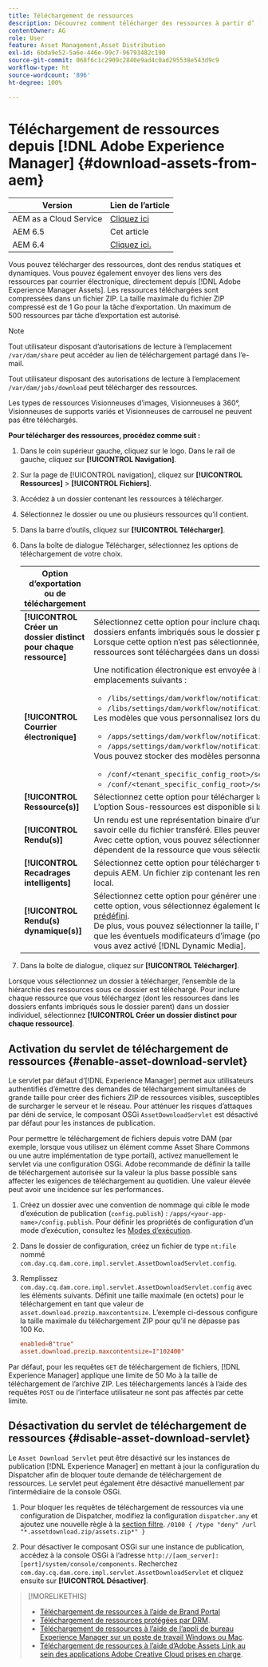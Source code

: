 ```yaml
---
title: Téléchargement de ressources
description: Découvrez comment télécharger des ressources à partir d’ [!DNL Adobe Experience Manager]  et activer ou désactiver la fonctionnalité de téléchargement.
contentOwner: AG
role: User
feature: Asset Management,Asset Distribution
exl-id: 6bda9e52-5a6e-446e-99c7-96793482c190
source-git-commit: 068f6c1c2909c2840e9ad4c0ad295538e543d9c9
workflow-type: ht
source-wordcount: '896'
ht-degree: 100%

---
```


# Téléchargement de ressources depuis [!DNL Adobe Experience Manager] {#download-assets-from-aem}

| Version | Lien de l’article |
| -------- | ---------------------------- |
| AEM as a Cloud Service | [Cliquez ici](https://experienceleague.adobe.com/docs/experience-manager-cloud-service/content/assets/manage/download-assets-from-aem.html?lang=fr) |
| AEM 6.5 | Cet article |
| AEM 6.4 | [Cliquez ici.](https://experienceleague.adobe.com/docs/experience-manager-64/assets/managing/download-assets-from-aem.html?lang=fr) |

Vous pouvez télécharger des ressources, dont des rendus statiques et dynamiques. Vous pouvez également envoyer des liens vers des ressources par courrier électronique, directement depuis [!DNL Adobe Experience Manager Assets]. Les ressources téléchargées sont compressées dans un fichier ZIP. La taille maximale du fichier ZIP compressé est de 1 Go pour la tâche d’exportation. Un maximum de 500 ressources par tâche d’exportation est autorisé.

>[!NOTE]
>
>Tout utilisateur disposant d’autorisations de lecture à l’emplacement `/var/dam/share` peut accéder au lien de téléchargement partagé dans l’e-mail.
>
>Tout utilisateur disposant des autorisations de lecture à l’emplacement `/var/dam/jobs/download` peut télécharger des ressources.
>
>Les types de ressources Visionneuses d’images, Visionneuses à 360°, Visionneuses de supports variés et Visionneuses de carrousel ne peuvent pas être téléchargés.

<!--
OLD content of the above NOTE, changed wrt CQDOC-18661.
>The email recipients must be members of the `dam-users` group to access the ZIP download link in the email message.
>
-->

**Pour télécharger des ressources, procédez comme suit :**

1. Dans le coin supérieur gauche, cliquez sur le logo. Dans le rail de gauche, cliquez sur **[!UICONTROL Navigation]**.
1. Sur la page de [!UICONTROL navigation], cliquez sur **[!UICONTROL Ressources]** > **[!UICONTROL Fichiers]**.
1. Accédez à un dossier contenant les ressources à télécharger.
1. Sélectionnez le dossier ou une ou plusieurs ressources qu’il contient.
1. Dans la barre d’outils, cliquez sur **[!UICONTROL Télécharger]**.
1. Dans la boîte de dialogue Télécharger, sélectionnez les options de téléchargement de votre choix.

   | Option d’exportation ou de téléchargement | Description |
   |---|---|
   | **[!UICONTROL Créer un dossier distinct pour chaque ressource]** | Sélectionnez cette option pour inclure chaque ressource que vous téléchargez (y compris les ressources dans des dossiers enfants imbriqués sous le dossier parent de la ressource) dans un dossier sur votre ordinateur local. Lorsque cette option n’est pas sélectionnée, par défaut, la hiérarchie de dossiers est ignorée et toutes les ressources sont téléchargées dans un dossier de votre ordinateur local. |
   | **[!UICONTROL Courrier électronique]** | Une notification électronique est envoyée à l’utilisateur. Les modèles standard d’email sont disponibles aux emplacements suivants :<ul><li>`/libs/settings/dam/workflow/notification/email/downloadasset`.</li><li>`/libs/settings/dam/workflow/notification/email/transientworkflowcompleted`.</li></ul> Les modèles que vous personnalisez lors du déploiement sont disponibles aux emplacements suivants : <ul><li>`/apps/settings/dam/workflow/notification/email/downloadasset`.</li><li>`/apps/settings/dam/workflow/notification/email/transientworkflowcompleted`.</li></ul>Vous pouvez stocker des modèles personnalisés spécifiques au client à ces emplacements :<ul><li>`/conf/<tenant_specific_config_root>/settings/dam/workflow/notification/email/downloadasset`.</li><li>`/conf/<tenant_specific_config_root>/settings/dam/workflow/notification/email/transientworkflowcompleted`.</li></ul> |
   | **[!UICONTROL Ressource(s)]** | Sélectionnez cette option pour télécharger la ressource dans son format d’origine sans aucun rendu.<br>L’option Sous-ressources est disponible si la ressource d’origine comporte des sous-ressources. |
   | **[!UICONTROL Rendu(s)]** | Un rendu est une représentation binaire d’une ressource. Les ressources possèdent une représentation principale, à savoir celle du fichier transféré. Elles peuvent avoir un nombre illimité de représentations. <br> Avec cette option, vous pouvez sélectionner les rendus que vous souhaitez télécharger. Les rendus disponibles dépendent de la ressource que vous sélectionnez. L’option est disponible si la ressource comporte des rendus. |
   | **[!UICONTROL Recadrages intelligents]** | Sélectionnez cette option pour télécharger tous les rendus de recadrage intelligent de la ressource sélectionnée depuis AEM. Un fichier zip contenant les rendus de recadrage intelligent est créé et téléchargé sur votre ordinateur local. |
   | **[!UICONTROL Rendu(s) dynamique(s)]** | Sélectionnez cette option pour générer une série de rendus alternatifs en temps réel. Lorsque vous sélectionnez cette option, vous sélectionnez également les rendus à créer dynamiquement dans la liste [Paramètre d’image prédéfini](image-presets.md). <br>De plus, vous pouvez sélectionner la taille, l’unité de mesure, le format, l’espace colorimétrique, la résolution, ainsi que les éventuels modificateurs d’image (pour inverser l’image, par exemple). Cette option n’est disponible que si vous avez activé [!DNL Dynamic Media]. |

1. Dans la boîte de dialogue, cliquez sur **[!UICONTROL Télécharger]**.

Lorsque vous sélectionnez un dossier à télécharger, l’ensemble de la hiérarchie des ressources sous ce dossier est téléchargé. Pour inclure chaque ressource que vous téléchargez (dont les ressources dans les dossiers enfants imbriqués sous le dossier parent) dans un dossier individuel, sélectionnez **[!UICONTROL Créer un dossier distinct pour chaque ressource]**.

## Activation du servlet de téléchargement de ressources {#enable-asset-download-servlet}

Le servlet par défaut d’[!DNL Experience Manager] permet aux utilisateurs authentifiés d’émettre des demandes de téléchargement simultanées de grande taille pour créer des fichiers ZIP de ressources visibles, susceptibles de surcharger le serveur et le réseau. Pour atténuer les risques d’attaques par déni de service, le composant OSGi `AssetDownloadServlet` est désactivé par défaut pour les instances de publication.

Pour permettre le téléchargement de fichiers depuis votre DAM (par exemple, lorsque vous utilisez un élément comme Asset Share Commons ou une autre implémentation de type portail), activez manuellement le servlet via une configuration OSGi. Adobe recommande de définir la taille de téléchargement autorisée sur la valeur la plus basse possible sans affecter les exigences de téléchargement au quotidien. Une valeur élevée peut avoir une incidence sur les performances.

1. Créez un dossier avec une convention de nommage qui cible le mode d’exécution de publication (`config.publish`) : `/apps/<your-app-name>/config.publish`. Pour définir les propriétés de configuration d’un mode d’exécution, consultez les [Modes d’exécution](/help/sites-deploying/configure-runmodes.md#defining-configuration-properties-for-a-run-mode).
1. Dans le dossier de configuration, créez un fichier de type `nt:file` nommé `com.day.cq.dam.core.impl.servlet.AssetDownloadServlet.config`.
1. Remplissez `com.day.cq.dam.core.impl.servlet.AssetDownloadServlet.config` avec les éléments suivants. Définit une taille maximale (en octets) pour le téléchargement en tant que valeur de `asset.download.prezip.maxcontentsize`. L’exemple ci-dessous configure la taille maximale du téléchargement ZIP pour qu’il ne dépasse pas 100 Ko.

   ```conf
   enabled=B"true"
   asset.download.prezip.maxcontentsize=I"102400"
   ```

Par défaut, pour les requêtes `GET` de téléchargement de fichiers, [!DNL Experience Manager] applique une limite de 50 Mo à la taille de téléchargement de l’archive ZIP. Les téléchargements lancés à l’aide des requêtes `POST` ou de l’interface utilisateur ne sont pas affectés par cette limite.

## Désactivation du servlet de téléchargement de ressources {#disable-asset-download-servlet}

Le `Asset Download Servlet` peut être désactivé sur les instances de publication [!DNL Experience Manager] en mettant à jour la configuration du Dispatcher afin de bloquer toute demande de téléchargement de ressources. Le servlet peut également être désactivé manuellement par l’intermédiaire de la console OSGi.

1. Pour bloquer les requêtes de téléchargement de ressources via une configuration de Dispatcher, modifiez la configuration `dispatcher.any` et ajoutez une nouvelle règle à la [section filtre](https://experienceleague.adobe.com/docs/experience-manager-dispatcher/using/configuring/dispatcher-configuration.html?lang=fr#defining-a-filter). `/0100 { /type "deny" /url "*.assetdownload.zip/assets.zip*" }`

1. Pour désactiver le composant OSGi sur une instance de publication, accédez à la console OSGi à l’adresse `http://[aem_server]:[port]/system/console/components`. Recherchez `com.day.cq.dam.core.impl.servlet.AssetDownloadServlet` et cliquez ensuite sur **[!UICONTROL Désactiver]**.

>[!MORELIKETHIS]
>
>* [Téléchargement de ressources à l’aide de Brand Portal](https://experienceleague.adobe.com/docs/experience-manager-brand-portal/using/download/brand-portal-download-assets.html?lang=fr)
>* [Téléchargement de ressources protégées par DRM](drm.md).
>* [Téléchargement de ressources à l’aide de l’appli de bureau Experience Manager sur un poste de travail Windows ou Mac](https://experienceleague.adobe.com/docs/experience-manager-desktop-app/using/using.html?lang=fr#download-assets).
>* [Téléchargement de ressources à l’aide d’Adobe Assets Link au sein des applications Adobe Creative Cloud prises en charge](https://helpx.adobe.com/fr/enterprise/using/manage-assets-using-adobe-asset-link.html).

